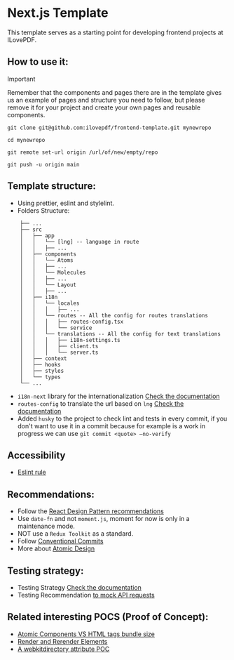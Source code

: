 # Next.js Template

This template serves as a starting point for developing frontend projects at ILovePDF.

## How to use it:

> [!IMPORTANT]
> Remember that the components and pages there are in the template gives us an example of pages and structure you need to follow, but please remove it for your project and create your own pages and reusable components.


```
git clone git@github.com:ilovepdf/frontend-template.git mynewrepo
```

```
cd mynewrepo
```

```
git remote set-url origin /url/of/new/empty/repo
```

```
git push -u origin main
```

## Template structure:

-   Using prettier, eslint and stylelint.
-   Folders Structure:

```.
    ├── ...
    ├── src
    │   ├── app
    │   │   └── [lng] -- language in route
    │   │   ├── ...
    │   ├── components
    │   │   └── Atoms
    │   │   ├── ...
    │   │   └── Molecules
    │   │   ├── ...
    │   │   └── Layout
    │   │   ├── ...
    │   ├── i18n
    │   │   └── locales
    │   │   │   ├── ...
    │   │   └── routes -- All the config for routes translations
    │   │   │   ├── routes-config.tsx
    │   │   │   └── service
    │   │   └── translations -- All the config for text translations
    │   │   │   ├── i18n-settings.ts
    │   │   │   ├── client.ts
    │   │   │   └── server.ts
    │   ├── context
    │   ├── hooks
    │   ├── styles
    │   └── types
    └── ...
```

-   `i18n-next` library for the internationalization [Check the documentation](./docs/i18n/readme.md)
-   `routes-config` to translate the url based on `lng` [Check the documentation](/docs/routes/readme.md)
-   Added `husky` to the project to check lint and tests in every commit, if you don't want to use it in a commit because for example is a work in progress we can use `git commit <quote> —no-verify`

## Accessibility

-   [Eslint rule](https://www.npmjs.com/package/eslint-plugin-jsx-a11y)

## Recommendations:

-   Follow the [React Design Pattern recommendations](https://medium.com/@obrm770/best-practices-and-design-patterns-in-react-js-for-high-quality-applications-6b203be747fb)
-   Use `date-fn` and not `moment.js`, moment for now is only in a maintenance mode.
-   NOT use a `Redux Toolkit` as a standard.
-   Follow [Conventional Commits](https://www.conventionalcommits.org/en/v1.0.0/)
-   More about [Atomic Design](https://atomicdesign.bradfrost.com/chapter-2/)

## Testing strategy:

-   Testing Strategy [Check the documentation](https://docs.google.com/presentation/d/1chNRaawNRfcovzel6lISccK8gZsQg1mwps5yCNnpjW0/edit#slide=id.g15116050b24_0_90)
-   Testing Recommendation [to mock API requests](https://mswjs.io/)

## Related interesting POCS (Proof of Concept):

-   [Atomic Components VS HTML tags bundle size](https://github.com/martamullorp/ilovepdf-atomic-components-and-html-tags-bundle-size)
-   [Render and Rerender Elements](https://github.com/martamullorp/ilovepdf-rerender-elements)
-   [A webkitdirectory attribute POC](https://github.com/martamullorp/ilovepdf-webkitdirectory-atttribute)
